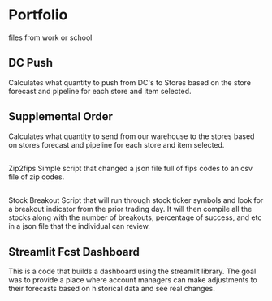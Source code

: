 # Portfolio
files from work or school

## DC Push
Calculates what quantity to push from DC's to Stores based on the store forecast and pipeline for each store and item selected.

## Supplemental Order
Calculates what quantity to send from our warehouse to the stores based on stores forecast and pipeline for each store and item selected. 

##
Zip2fips
Simple script that changed a json file full of fips codes to an csv file of zip codes. 

##
Stock Breakout
Script that will run through stock ticker symbols and look for a breakout indicator from the prior trading day. It will then compile all the stocks along with the number of breakouts, percentage of success, and etc in a json file that the individual can review.

## Streamlit Fcst Dashboard
This is a code that builds a dashboard using the streamlit library. The goal was to provide a place where account managers can make adjustments to their forecasts based on historical data and see real changes. 
